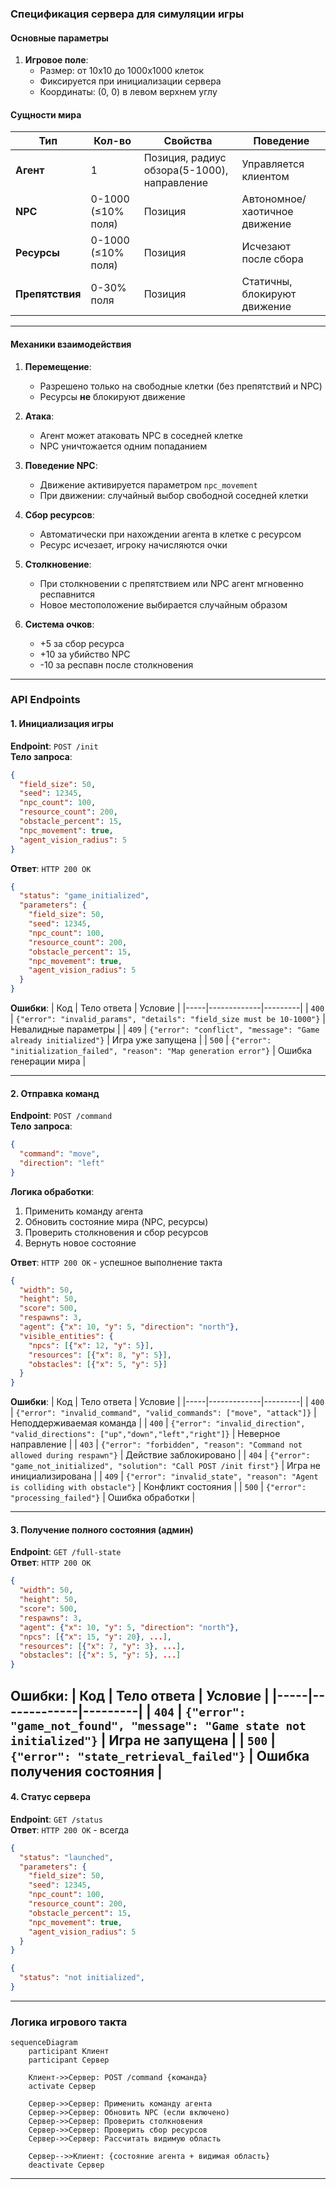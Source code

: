 ### Спецификация сервера для симуляции игры

#### Основные параметры
1. **Игровое поле**:
   - Размер: от 10x10 до 1000x1000 клеток
   - Фиксируется при инициализации сервера
   - Координаты: (0, 0) в левом верхнем углу

#### Сущности мира
| Тип         | Кол-во          | Свойства                     | Поведение                  |
|-------------|-----------------|------------------------------|----------------------------|
| **Агент**   | 1               | Позиция, радиус обзора(5-1000), направление | Управляется клиентом       |
| **NPC**     | 0-1000 (≤10% поля) | Позиция                 | Автономное/хаотичное движение |
| **Ресурсы** | 0-1000 (≤10% поля) | Позиция                      | Исчезают после сбора       |
| **Препятствия** | 0-30% поля   | Позиция                      | Статичны, блокируют движение |

---

#### Механики взаимодействия
1. **Перемещение**:
   - Разрешено только на свободные клетки (без препятствий и NPC)
   - Ресурсы **не** блокируют движение

2. **Атака**:
   - Агент может атаковать NPC в соседней клетке
   - NPC уничтожается одним попаданием

3. **Поведение NPC**:
   - Движение активируется параметром `npc_movement`
   - При движении: случайный выбор свободной соседней клетки

4. **Сбор ресурсов**:
   - Автоматически при нахождении агента в клетке с ресурсом
   - Ресурс исчезает, игроку начисляются очки

5. **Столкновение**:
   - При столкновении с препятствием или NPC агент мгновенно респавнится
   - Новое местоположение выбирается случайным образом

6. **Система очков**:
   - +5 за сбор ресурса
   - +10 за убийство NPC
   - -10 за респавн после столкновения

---

### API Endpoints

#### 1. Инициализация игры
**Endpoint**: `POST /init`  
**Тело запроса**:
```json
{
  "field_size": 50,
  "seed": 12345,
  "npc_count": 100,
  "resource_count": 200,
  "obstacle_percent": 15,
  "npc_movement": true,
  "agent_vision_radius": 5
}
```
**Ответ**: `HTTP 200 OK`
```json
{
  "status": "game_initialized",
  "parameters": {
    "field_size": 50,
    "seed": 12345,
    "npc_count": 100,
    "resource_count": 200,
    "obstacle_percent": 15,
    "npc_movement": true,
    "agent_vision_radius": 5
  }
}
```
**Ошибки**:
| Код | Тело ответа | Условие |
|-----|-------------|---------|
| `400` | `{"error": "invalid_params", "details": "field_size must be 10-1000"}` | Невалидные параметры |
| `409` | `{"error": "conflict", "message": "Game already initialized"}` | Игра уже запущена |
| `500` | `{"error": "initialization_failed", "reason": "Map generation error"}` | Ошибка генерации мира |

---

#### 2. Отправка команд
**Endpoint**: `POST /command`  
**Тело запроса**:
```json
{
  "command": "move",
  "direction": "left"
}
```
**Логика обработки**:
1. Применить команду агента
2. Обновить состояние мира (NPC, ресурсы)
3. Проверить столкновения и сбор ресурсов
4. Вернуть новое состояние

**Ответ**: `HTTP 200 OK` - успешное выполнение такта 
```json
{
  "width": 50,
  "height": 50,
  "score": 500,
  "respawns": 3,
  "agent": {"x": 10, "y": 5, "direction": "north"},
  "visible_entities": {
    "npcs": [{"x": 12, "y": 5}],
    "resources": [{"x": 8, "y": 5}],
    "obstacles": [{"x": 5, "y": 5}]
  }
}
```
**Ошибки**:
| Код | Тело ответа | Условие |
|-----|-------------|---------|
| `400` | `{"error": "invalid_command", "valid_commands": ["move", "attack"]}` | Неподдерживаемая команда |
| `400` | `{"error": "invalid_direction", "valid_directions": ["up","down","left","right"]}` | Неверное направление |
| `403` | `{"error": "forbidden", "reason": "Command not allowed during respawn"}` | Действие заблокировано |
| `404` | `{"error": "game_not_initialized", "solution": "Call POST /init first"}` | Игра не инициализирована |
| `409` | `{"error": "invalid_state", "reason": "Agent is colliding with obstacle"}` | Конфликт состояния |
| `500` | `{"error": "processing_failed"}` | Ошибка обработки |

---

#### 3. Получение полного состояния (админ)
**Endpoint**: `GET /full-state`  
**Ответ**: `HTTP 200 OK`
```json
{
  "width": 50,
  "height": 50,
  "score": 500,
  "respawns": 3,
  "agent": {"x": 10, "y": 5, "direction": "north"},
  "npcs": [{"x": 15, "y": 20}, ...],
  "resources": [{"x": 7, "y": 3}, ...],
  "obstacles": [{"x": 5, "y": 5}, ...]
}
```
**Ошибки**:
| Код | Тело ответа | Условие |
|-----|-------------|---------|
| `404` | `{"error": "game_not_found", "message": "Game state not initialized"}` | Игра не запущена |
| `500` | `{"error": "state_retrieval_failed"}` | Ошибка получения состояния |
---

#### 4. Статус сервера
**Endpoint**: `GET /status`  
**Ответ**: `HTTP 200 OK` - всегда
```json
{
  "status": "launched",
  "parameters": {
    "field_size": 50,
    "seed": 12345,
    "npc_count": 100,
    "resource_count": 200,
    "obstacle_percent": 15,
    "npc_movement": true,
    "agent_vision_radius": 5
  }
}
```
```json
{
  "status": "not initialized",
}
```
---

### Логика игрового такта
```mermaid
sequenceDiagram
    participant Клиент
    participant Сервер
    
    Клиент->>Сервер: POST /command {команда}
    activate Сервер
    
    Сервер->>Сервер: Применить команду агента
    Сервер->>Сервер: Обновить NPC (если включено)
    Сервер->>Сервер: Проверить столкновения
    Сервер->>Сервер: Проверить сбор ресурсов
    Сервер->>Сервер: Рассчитать видимую область
    
    Сервер-->>Клиент: {состояние агента + видимая область}
    deactivate Сервер
```

---
